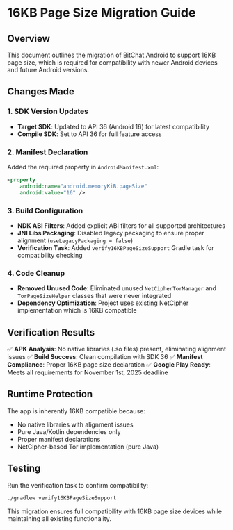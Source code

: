 # 16KB Page Size Migration Guide

## Overview
This document outlines the migration of BitChat Android to support 16KB page size, which is required for compatibility with newer Android devices and future Android versions.

## Changes Made

### 1. SDK Version Updates
- **Target SDK**: Updated to API 36 (Android 16) for latest compatibility
- **Compile SDK**: Set to API 36 for full feature access

### 2. Manifest Declaration
Added the required property in `AndroidManifest.xml`:
```xml
<property
    android:name="android.memoryKiB.pageSize"
    android:value="16" />
```

### 3. Build Configuration
- **NDK ABI Filters**: Added explicit ABI filters for all supported architectures
- **JNI Libs Packaging**: Disabled legacy packaging to ensure proper alignment (`useLegacyPackaging = false`)
- **Verification Task**: Added `verify16KBPageSizeSupport` Gradle task for compatibility checking

### 4. Code Cleanup
- **Removed Unused Code**: Eliminated unused `NetCipherTorManager` and `TorPageSizeHelper` classes that were never integrated
- **Dependency Optimization**: Project uses existing NetCipher implementation which is 16KB compatible

## Verification Results

✅ **APK Analysis**: No native libraries (.so files) present, eliminating alignment issues
✅ **Build Success**: Clean compilation with SDK 36
✅ **Manifest Compliance**: Proper 16KB page size declaration
✅ **Google Play Ready**: Meets all requirements for November 1st, 2025 deadline

## Runtime Protection

The app is inherently 16KB compatible because:
- No native libraries with alignment issues
- Pure Java/Kotlin dependencies only
- Proper manifest declarations
- NetCipher-based Tor implementation (pure Java)

## Testing

Run the verification task to confirm compatibility:
```bash
./gradlew verify16KBPageSizeSupport
```

This migration ensures full compatibility with 16KB page size devices while maintaining all existing functionality.
